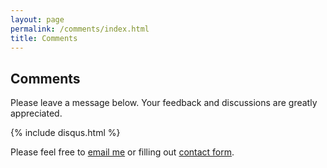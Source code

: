 ```yaml
---
layout: page
permalink: /comments/index.html
title: Comments
---
```


## Comments

Please leave a message below. Your feedback and discussions are greatly appreciated.

{% include disqus.html %}

<p>Please feel free to <a href="mailto:jeremygu86@gmail.com">email me</a> or filling out <a href="https://forms.gle/NEWFORMID">contact form</a>.</p>

<!-- <button onclick="toggleCommentPolicy()">Comment Policy2</button>

<div id="comment-policy-popup" style="display:none;">
  
  <span style="font-size:20px;font-weight:bold;">Comment Policy</span>
  
  <p>We welcome thoughtful discussion and debate. To ensure a positive environment, we ask all users to:</p>

  <ul>
    <li>Be constructive. Offer meaningful contributions that foster understanding.</li>
    <li>Be respectful. Value others’ perspectives. Critique ideas, not people.</li>
    <li>Be mindful. Consider how culture shapes perspectives. Avoid assumptions.</li>
    <li>Provide context. Explain reasoning and provide sources.</li>
    <li>Stay on-topic. Keep comments relevant to the conversation.</li>
    <li>Use clear language. Avoid jargon that may not be universally understood.</li>
    <li>Maintain privacy. Do not share private details about others.</li>
    <li>No hate speech or bullying. Make everyone feel safe and included.</li>
  </ul>
  
  <p>Our goal is constructive dialogue. We reserve the right to edit or remove comments and ban users as needed to uphold these principles.</p>
  

</div>

<script>

let policyOpen = false;

function toggleCommentPolicy() {

  if(policyOpen) {
    policyOpen = false;  
    document.getElementById("comment-policy-popup").style.display = "none";

  } else {
    policyOpen = true;
    document.getElementById("comment-policy-popup").style.display = "block";
  }

}

</script> -->